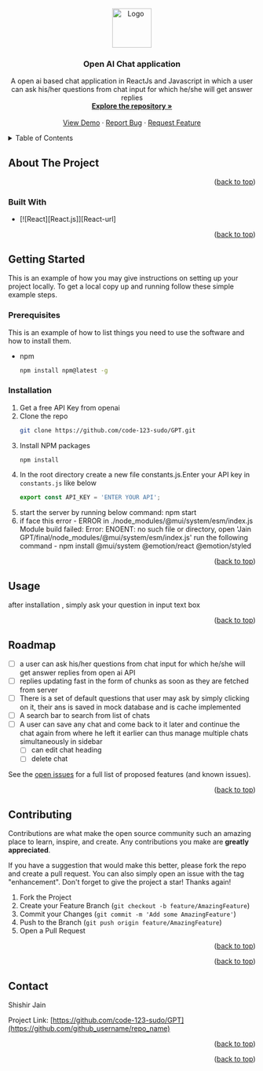<!-- Improved compatibility of back to top link: See: https://github.com/othneildrew/Best-README-Template/pull/73 -->
<a name="readme-top"></a>
<!--
*** Thanks for checking out the Best-README-Template. If you have a suggestion
*** that would make this better, please fork the repo and create a pull request
*** or simply open an issue with the tag "enhancement".
*** Don't forget to give the project a star!
*** Thanks again! Now go create something AMAZING! :D
-->



<!-- PROJECT SHIELDS -->
<!--
*** I'm using markdown "reference style" links for readability.
*** Reference links are enclosed in brackets [ ] instead of parentheses ( ).
*** See the bottom of this document for the declaration of the reference variables
*** for contributors-url, forks-url, etc. This is an optional, concise syntax you may use.
*** https://www.markdownguide.org/basic-syntax/#reference-style-links
-->



<!-- PROJECT LOGO -->
<br />
<div align="center">
  <a href="https://github.com/github_username/repo_name">
    <img src="images/logo.png" alt="Logo" width="80" height="80">
  </a>

<h3 align="center">Open AI Chat application</h3>

  <p align="center">
    A open ai based chat application in ReactJs and Javascript in which a user can ask his/her questions from chat input for which he/she will get answer replies
    <br />
    <a href="https://github.com/code-123-sudo/GPT"><strong>Explore the repository »</strong></a>
    <br />
    <br />
    <a href="https://github.com/code-123-sudo/GPT">View Demo</a>
    ·
    <a href="https://github.com/code-123-sudo/GPT/issues">Report Bug</a>
    ·
    <a href="https://github.com/code-123-sudo/GPT/issues">Request Feature</a>
  </p>
</div>



<!-- TABLE OF CONTENTS -->
<details>
  <summary>Table of Contents</summary>
  <ol>
    <li>
      <a href="#about-the-project">About The Project</a>
      <ul>
        <li><a href="#built-with">Built With</a></li>
      </ul>
    </li>
    <li>
      <a href="#getting-started">Getting Started</a>
      <ul>
        <li><a href="#prerequisites">Prerequisites</a></li>
        <li><a href="#installation">Installation</a></li>
      </ul>
    </li>
    <li><a href="#usage">Usage</a></li>
    <li><a href="#roadmap">Roadmap</a></li>
    <li><a href="#contributing">Contributing</a></li>
    <li><a href="#license">License</a></li>
    <li><a href="#contact">Contact</a></li>
    <li><a href="#acknowledgments">Acknowledgments</a></li>
  </ol>
</details>



<!-- ABOUT THE PROJECT -->
## About The Project

<p align="right">(<a href="#readme-top">back to top</a>)</p>



### Built With

* [![React][React.js]][React-url]

<p align="right">(<a href="#readme-top">back to top</a>)</p>



<!-- GETTING STARTED -->
## Getting Started

This is an example of how you may give instructions on setting up your project locally.
To get a local copy up and running follow these simple example steps.

### Prerequisites

This is an example of how to list things you need to use the software and how to install them.
* npm
  ```sh
  npm install npm@latest -g
  ```

### Installation

1. Get a free API Key from openai
2. Clone the repo
   ```sh
   git clone https://github.com/code-123-sudo/GPT.git
   ```
3. Install NPM packages
   ```sh
   npm install
   ```
4. In the root directory create a new file constants.js.Enter your API key in `constants.js` like below
   ```js
   export const API_KEY = 'ENTER YOUR API';
   ```
5. start the server by running below command:
   npm start
6. if face this error - 
   ERROR in ./node_modules/@mui/system/esm/index.js Module build failed: Error: ENOENT: no such file 
   or  directory, open 'Jain GPT/final/node_modules/@mui/system/esm/index.js'
   run the following command -
   npm install @mui/system @emotion/react @emotion/styled  


<p align="right">(<a href="#readme-top">back to top</a>)</p>



<!-- USAGE EXAMPLES -->
## Usage
after installation , simply ask your question in input text box

<p align="right">(<a href="#readme-top">back to top</a>)</p>



<!-- ROADMAP -->
## Roadmap

- [ ] a user can ask his/her questions from chat input for which he/she will get answer replies from open ai API
- [ ] replies updating fast in the form of chunks as soon as they are fetched from server
- [ ] There is a set of default questions that user may ask by simply clicking on it, their ans is saved in mock database and is cache implemented
- [ ] A search bar to search from list of chats 
- [ ] A user can save any chat and come back to it later and continue the chat again from where he left it earlier can thus manage multiple chats simultaneously in sidebar
    - [ ] can edit chat heading
    - [ ] delete chat

See the [open issues](https://github.com/code-123-sudo/GPT/issues) for a full list of proposed features (and known issues).

<p align="right">(<a href="#readme-top">back to top</a>)</p>



<!-- CONTRIBUTING -->
## Contributing

Contributions are what make the open source community such an amazing place to learn, inspire, and create. Any contributions you make are **greatly appreciated**.

If you have a suggestion that would make this better, please fork the repo and create a pull request. You can also simply open an issue with the tag "enhancement".
Don't forget to give the project a star! Thanks again!

1. Fork the Project
2. Create your Feature Branch (`git checkout -b feature/AmazingFeature`)
3. Commit your Changes (`git commit -m 'Add some AmazingFeature'`)
4. Push to the Branch (`git push origin feature/AmazingFeature`)
5. Open a Pull Request

<p align="right">(<a href="#readme-top">back to top</a>)</p>

<p align="right">(<a href="#readme-top">back to top</a>)</p>

<!-- CONTACT -->
## Contact

Shishir Jain

Project Link: [https://github.com/code-123-sudo/GPT](https://github.com/github_username/repo_name)

<p align="right">(<a href="#readme-top">back to top</a>)</p>

<p align="right">(<a href="#readme-top">back to top</a>)</p>
